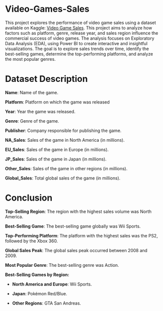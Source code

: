 # Video-Games-Sales
This project explores the performance of video game sales using a dataset available on Kaggle: [Video Game Sales](https://www.kaggle.com/code/upadorprofzs/eda-video-game-sales). This project aims to analyze how factors such as platform, genre, release year, and sales region influence the commercial success of video games. The analysis focuses on Exploratory Data Analysis (EDA), using Power BI to create interactive and insightful visualizations. The goal is to explore sales trends over time, identify the best-selling games, determine the top-performing platforms, and analyze the most popular genres.

# Dataset Description
**Name**: Name of the game.

**Platform**: Platform on which the game was released

**Year**: Year the game was released.

**Genre**: Genre of the game.

**Publisher**: Company responsible for publishing the game.

**NA_Sales**: Sales of the game in North America (in millions).

**EU_Sales**: Sales of the game in Europe (in millions).

**JP_Sales**: Sales of the game in Japan (in millions).

**Other_Sales**: Sales of the game in other regions (in millions).

**Global_Sales**: Total global sales of the game (in millions).

# Conclusion
**Top-Selling Region**: The region with the highest sales volume was North America.

**Best-Selling Game**: The best-selling game globally was Wii Sports.

**Top-Performing Platform**: The platform with the highest sales was the PS2, followed by the Xbox 360.

**Global Sales Peak**: The global sales peak occurred between 2008 and 2009.

**Most Popular Genre**: The best-selling genre was Action.

**Best-Selling Games by Region:**

- **North America and Europe**: Wii Sports.

- **Japan**: Pokémon Red/Blue.

- **Other Regions**: GTA San Andreas.
